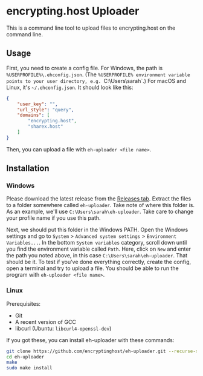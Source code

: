 # encrypting.host Uploader

This is a command line tool to upload files to encrypting.host on the command line.

## Usage

First, you need to create a config file. For Windows, the path is `%USERPROFILE%\.ehconfig.json`. (The `%USERPROFILE% environment variable points to your user directory, e.g. `C:\Users\sarah\`.) For macOS and Linux, it's `~/.ehconfig.json`. It should look like this:

```json
{
    "user_key": "",
    "url_style": "query",
    "domains": [
        "encrypting.host",
        "sharex.host"
    ]
}

```

Then, you can upload a file with `eh-uploader <file name>`.

## Installation

### Windows

Please download the latest release from the [Releases tab](https://github.com/encryptinghost/eh-uploader/releases). Extract the files to a folder somewhere called `eh-uploader`. Take note of where this folder is. As an example, we'll use `C:\Users\sarah\eh-uploader`. Take care to change your profile name if you use this path.

Next, we should put this folder in the Windows PATH. Open the Windows settings and go to `System` > `Advanced system settings` > `Environment Variables...`. In the bottom `System variables` category, scroll down until you find the environment variable called `Path`. Here, click on `New` and enter the path you noted above, in this case `C:\Users\sarah\eh-uploader`. That should be it. To test if you've done everything correctly, create the config, open a terminal and try to upload a file. You should be able to run the program with `eh-uploader <file name>`.

### Linux

Prerequisites:

- Git
- A recent version of GCC
- libcurl (Ubuntu: `libcurl4-openssl-dev`)

If you got these, you can install eh-uploader with these commands:

```bash
git clone https://github.com/encryptinghost/eh-uploader.git --recurse-submodules
cd eh-uploader
make
sudo make install
```
